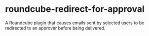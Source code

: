 roundcube-redirect-for-approval
===============================

A Roundcube plugin that causes emails sent by selected users to be redirected to an approver before being delivered.
